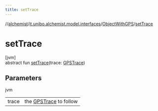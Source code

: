 ```yaml
---
title: setTrace
---
```

//[alchemist](../../../index.html)/[it.unibo.alchemist.model.interfaces](../index.html)/[ObjectWithGPS](index.html)/[setTrace](set-trace.html)



# setTrace



[jvm]\
abstract fun [setTrace](set-trace.html)(trace: [GPSTrace](../-g-p-s-trace/index.html))



## Parameters


jvm

| | |
|---|---|
| trace | the [GPSTrace](../-g-p-s-trace/index.html) to follow |




